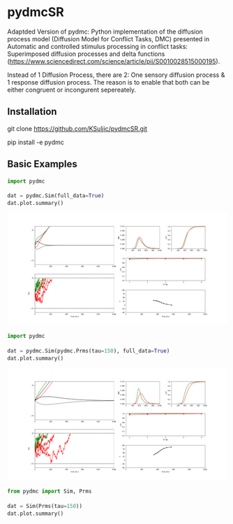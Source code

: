 
# pydmcSR

Adaptded Version of pydmc: Python implementation of the diffusion process model (Diffusion Model for Conflict Tasks, DMC) presented in Automatic and controlled stimulus processing in conflict tasks: Superimposed diffusion processes and delta functions (<https://www.sciencedirect.com/science/article/pii/S0010028515000195>).

Instead of 1 Diffusion Process, there are 2: One sensory diffusion process & 1 response diffusion process. The reason is to enable that both can be either congruent or incongurent sepereately.

## Installation


git clone [<https://github.com/KSuljic/pydmcSR.git>](https://github.com/KSuljic/pydmcSR.git)

pip install -e pydmc

## Basic Examples

```python
import pydmc

dat = pydmc.Sim(full_data=True)
dat.plot.summary()
```

![alt text](/figures/figure1.png)

```python
import pydmc

dat = pydmc.Sim(pydmc.Prms(tau=150), full_data=True)
dat.plot.summary()
```

![alt text](/figures/figure2.png)

```python
from pydmc import Sim, Prms

dat = Sim(Prms(tau=150))
dat.plot.summary()

```
